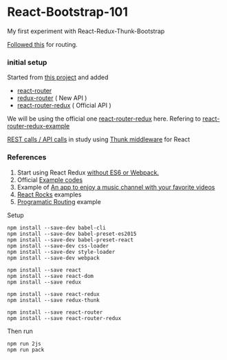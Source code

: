 React-Bootstrap-101
======================
My first experiment with React-Redux-Thunk-Bootstrap

[Followed this][13] for routing.

### initial setup
Started from [this project][8] and added
 - [react-router][10]
 - [redux-router][9] ( New API )
 - [react-router-redux][11] ( Official API )

We will be using the official one [react-router-redux][11] here. Refering to [react-router-redux-example][12]

[REST calls / API calls][2] in study using [Thunk middleware][3] for React

### References
1. Start using React Redux [without ES6 or Webpack.][5]
2. Official [Example codes][4]
3. Example of [An app to enjoy a music channel with your favorite videos][6]
4. [React Rocks][7] examples
5. [Programatic Routing][13] example

Setup
```
npm install --save-dev babel-cli
npm install --save-dev babel-preset-es2015
npm install --save-dev babel-preset-react
npm install --save-dev css-loader
npm install --save-dev style-loader
npm install --save-dev webpack

npm install --save react
npm install --save react-dom
npm install --save redux

npm install --save react-redux
npm install --save redux-thunk

npm install --save react-router
npm install --save react-router-redux
```

Then run
```
npm run 2js
npm run pack
```


[1]: http://redux.js.org/docs/basics/ExampleTodoList.html
[2]: http://redux.js.org/docs/advanced/AsyncActions.html
[3]: https://github.com/gaearon/redux-thunk
[4]: github.com/reactjs/redux/blob/master/examples
[5]: https://medium.com/@firasd/quick-start-tutorial-using-redux-in-react-apps-89b142d6c5c1
[6]: https://github.com/fusenlabs/20v
[7]: https://react.rocks
[8]: https://github.com/saumya/react-redux-thunk-101
[9]: https://github.com/acdlite/redux-router#differences-with-react-router-redux
[10]: https://www.npmjs.com/package/react-router
[11]: https://github.com/reactjs/react-router-redux
[12]: https://github.com/StevenIseki/react-router-redux-example
[13]: https://github.com/reactjs/react-router-tutorial/tree/master/lessons/12-navigating#navigating-programatically

